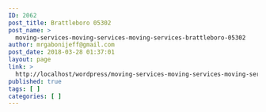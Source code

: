 ```yaml
---
ID: 2062
post_title: Brattleboro 05302
post_name: >
  moving-services-moving-services-moving-services-brattleboro-05302
author: mrgabonijeff@gmail.com
post_date: 2018-03-28 01:37:01
layout: page
link: >
  http://localhost/wordpress/moving-services-moving-services-moving-services-brattleboro-05302/
published: true
tags: [ ]
categories: [ ]
---
```

